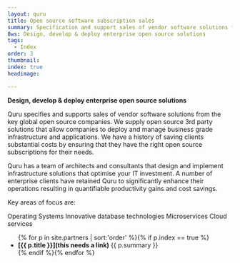 ```yaml
---
layout: quru
title: Open source software subscription sales
summary: Specification and support sales of vendor software solutions from the key global open source companies.
8ws: Design, develop & deploy enterprise open source solutions
tags:
  - Index
order: 3
thumbnail:
index: true
headimage:

---
```

**Design, develop & deploy enterprise open source solutions**

Quru specifies and supports sales of vendor software solutions from the key global open source companies. We supply open source 3rd party solutions that allow companies to deploy and manage business grade infrastructure and applications. We have a history of saving clients substantial costs by ensuring that they have the right open source subscriptions for their needs.

Quru has a team of architects and consultants that design and implement infrastructure solutions that optimise your IT investment. A number of enterprise clients have retained Quru to significantly enhance their operations resulting in quantifiable productivity gains and cost savings.

Key areas of focus are:

Operating Systems
Innovative database technologies
Microservices
Cloud services

<ul class="partners">
{% for p in site.partners  | sort:'order' %}{% if p.index == true %}<li><b>[{{ p.title }}](this needs a link)</b> {{ p.summary }}</li>{% endif %}{% endfor %}
</ul>
